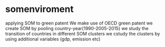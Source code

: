 # somenviroment
applying SOM to green patent
We make use of OECD green patent
we create SOM by pooling country-year(1990-2005-2015)
we study the transition of countries in different SOM clusters
we cstudy the clusters by using additional variables (gdp, emission etc)
